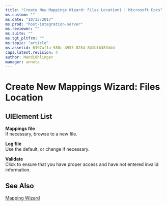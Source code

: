 ```yaml
---
title: "Create New Mappings Wizard: Files Location1 | Microsoft Docs"
ms.custom: ""
ms.date: "10/13/2017"
ms.prod: "host-integration-server"
ms.reviewer: ""
ms.suite: ""
ms.tgt_pltfrm: ""
ms.topic: "article"
ms.assetid: 6397af1a-580c-4953-8284-841bfb383ddd
caps.latest.revision: 4
author: MandiOhlinger
manager: anneta
---
```

# Create New Mappings Wizard: Files Location
## UIElement List  
 **Mappings file**  
 If necessary, browse to a new file.  
  
 **Log file**  
 Use the default, or change if necessary.  
  
 **Validate**  
 Click to ensure that you have proper access and have not entered invalid information.  
  
## See Also  
 [Mapping Wizard](../core/mapping-wizard.md)